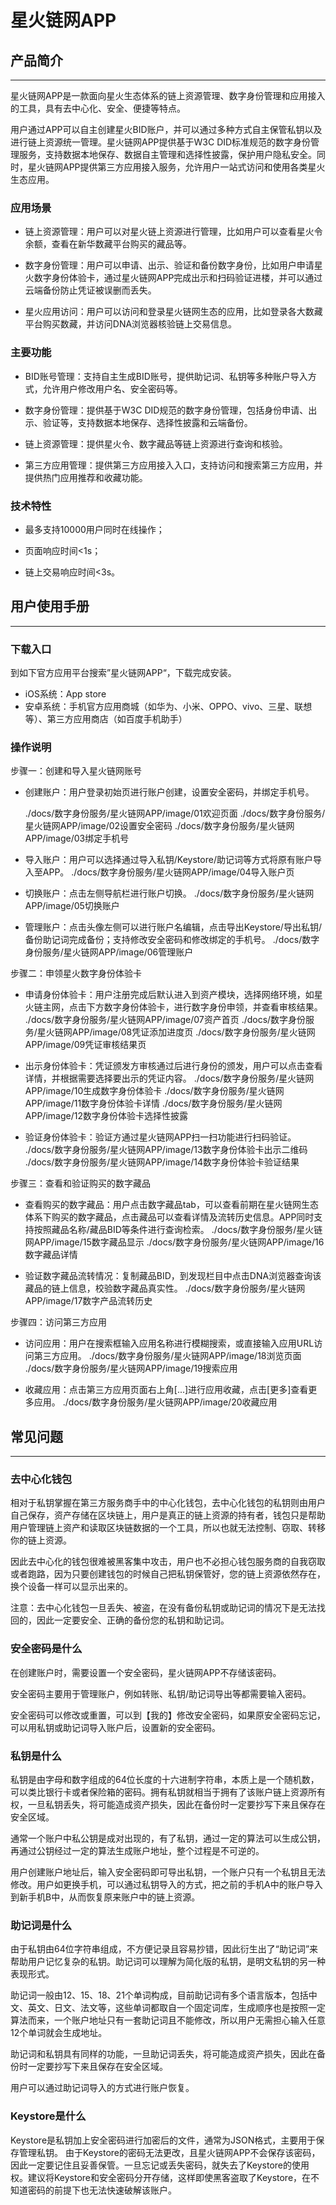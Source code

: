 # 星火链网APP

## 产品简介

---

星火链网APP是一款面向星火生态体系的链上资源管理、数字身份管理和应用接入的工具，具有去中心化、安全、便捷等特点。

用户通过APP可以自主创建星火BID账户，并可以通过多种方式自主保管私钥以及进行链上资源统一管理。星火链网APP提供基于W3C DID标准规范的数字身份管理服务，支持数据本地保存、数据自主管理和选择性披露，保护用户隐私安全。同时，星火链网APP提供第三方应用接入服务，允许用户一站式访问和使用各类星火生态应用。

### 应用场景

- 链上资源管理：用户可以对星火链上资源进行管理，比如用户可以查看星火令余额，查看在新华数藏平台购买的藏品等。

- 数字身份管理：用户可以申请、出示、验证和备份数字身份，比如用户申请星火数字身份体验卡，通过星火链网APP完成出示和扫码验证进楼，并可以通过云端备份防止凭证被误删而丢失。

- 星火应用访问：用户可以访问和登录星火链网生态的应用，比如登录各大数藏平台购买数藏，并访问DNA浏览器核验链上交易信息。

### 主要功能

- BID账号管理：支持自主生成BID账号，提供助记词、私钥等多种账户导入方式，允许用户修改用户名、安全密码等。

- 数字身份管理：提供基于W3C DID规范的数字身份管理，包括身份申请、出示、验证等，支持数据本地保存、选择性披露和云端备份。

- 链上资源管理：提供星火令、数字藏品等链上资源进行查询和核验。

- 第三方应用管理：提供第三方应用接入入口，支持访问和搜索第三方应用，并提供热门应用推荐和收藏功能。

### 技术特性

- 最多支持10000用户同时在线操作；

- 页面响应时间<1s；

- 链上交易响应时间<3s。

## 用户使用手册

---

### 下载入口

到如下官方应用平台搜索”星火链网APP“，下载完成安装。

- iOS系统：App store
- 安卓系统：手机官方应用商城（如华为、小米、OPPO、vivo、三星、联想等）、第三方应用商店（如百度手机助手）

### 操作说明

步骤一：创建和导入星火链网账号

- 创建账户：用户登录初始页进行账户创建，设置安全密码，并绑定手机号。
  
  ./docs/数字身份服务/星火链网APP/image/01欢迎页面
  ./docs/数字身份服务/星火链网APP/image/02设置安全密码
  ./docs/数字身份服务/星火链网APP/image/03绑定手机号

- 导入账户：用户可以选择通过导入私钥/Keystore/助记词等方式将原有账户导入至APP。
  ./docs/数字身份服务/星火链网APP/image/04导入账户页

- 切换账户：点击左侧导航栏进行账户切换。
  ./docs/数字身份服务/星火链网APP/image/05切换账户

- 管理账户：点击头像左侧可以进行账户名编辑，点击导出Keystore/导出私钥/备份助记词完成备份；支持修改安全密码和修改绑定的手机号。
  ./docs/数字身份服务/星火链网APP/image/06管理账户

步骤二：申领星火数字身份体验卡

- 申请身份体验卡：用户注册完成后默认进入到资产模块，选择网络环境，如星火链主网，点击下方数字身份体验卡，进行数字身份申领，并查看审核结果。
  ./docs/数字身份服务/星火链网APP/image/07资产首页
  ./docs/数字身份服务/星火链网APP/image/08凭证添加进度页
  ./docs/数字身份服务/星火链网APP/image/09凭证审核结果页

- 出示身份体验卡：凭证颁发方审核通过后进行身份的颁发，用户可以点击查看详情，并根据需要选择要出示的凭证内容。
  ./docs/数字身份服务/星火链网APP/image/10生成数字身份体验卡
  ./docs/数字身份服务/星火链网APP/image/11数字身份体验卡详情
  ./docs/数字身份服务/星火链网APP/image/12数字身份体验卡选择性披露

- 验证身份体验卡：验证方通过星火链网APP扫一扫功能进行扫码验证。
  ./docs/数字身份服务/星火链网APP/image/13数字身份体验卡出示二维码
  ./docs/数字身份服务/星火链网APP/image/14数字身份体验卡验证结果

步骤三：查看和验证购买的数字藏品

- 查看购买的数字藏品：用户点击数字藏品tab，可以查看前期在星火链网生态体系下购买的数字藏品，点击藏品可以查看详情及流转历史信息。APP同时支持按照藏品名称/藏品BID等条件进行查询检索。
  ./docs/数字身份服务/星火链网APP/image/15数字藏品显示
  ./docs/数字身份服务/星火链网APP/image/16数字藏品详情

- 验证数字藏品流转情况：复制藏品BID，到发现栏目中点击DNA浏览器查询该藏品的链上信息，校验数字藏品真实性。
  ./docs/数字身份服务/星火链网APP/image/17数字产品流转历史

步骤四：访问第三方应用

- 访问应用：用户在搜索框输入应用名称进行模糊搜索，或直接输入应用URL访问第三方应用。
  ./docs/数字身份服务/星火链网APP/image/18浏览页面
  ./docs/数字身份服务/星火链网APP/image/19搜索应用

- 收藏应用：点击第三方应用页面右上角[...]进行应用收藏，点击[更多]查看更多应用。
  ./docs/数字身份服务/星火链网APP/image/20收藏应用

## 常见问题

---

### 去中心化钱包

相对于私钥掌握在第三方服务商手中的中心化钱包，去中心化钱包的私钥则由用户自己保存，资产存储在区块链上，用户是真正的链上资源的持有者，钱包只是帮助用户管理链上资产和读取区块链数据的一个工具，所以也就无法控制、窃取、转移你的链上资源。

因此去中心化的钱包很难被黑客集中攻击，用户也不必担心钱包服务商的自我窃取或者跑路，因为只要创建钱包的时候自己把私钥保管好，您的链上资源依然存在，换个设备一样可以显示出来的。

注意：去中心化钱包一旦丢失、被盗，在没有备份私钥或助记词的情况下是无法找回的，因此一定要安全、正确的备份您的私钥和助记词。

### 安全密码是什么

在创建账户时，需要设置一个安全密码，星火链网APP不存储该密码。

安全密码主要用于管理账户，例如转账、私钥/助记词导出等都需要输入密码。 

安全密码可以修改或重置，可以到【我的】修改安全密码，如果原安全密码忘记，可以用私钥或助记词导入账户后，设置新的安全密码。

### 私钥是什么

私钥是由字母和数字组成的64位长度的十六进制字符串，本质上是一个随机数，可以类比银行卡或者保险箱的密码。拥有私钥就相当于拥有了该账户链上资源所有权，一旦私钥丢失，将可能造成资产损失，因此在备份时一定要抄写下来且保存在安全区域。

通常一个账户中私公钥是成对出现的，有了私钥，通过一定的算法可以生成公钥，再通过公钥经过一定的算法生成账户地址，整个过程是不可逆的。

用户创建账户地址后，输入安全密码即可导出私钥，一个账户只有一个私钥且无法修改。用户如更换手机，可以通过私钥导入的方式，把之前的手机A中的账户导入到新手机B中，从而恢复原来账户中的链上资源。

### 助记词是什么

由于私钥由64位字符串组成，不方便记录且容易抄错，因此衍生出了“助记词”来帮助用户记忆复杂的私钥。助记词可以理解为简化版的私钥，是明文私钥的另一种表现形式。

助记词一般由12、15、18、21个单词构成，目前助记词有多个语言版本，包括中文、英文、日文、法文等，这些单词都取自一个固定词库，生成顺序也是按照一定算法而来，一个账户地址只有一套助记词且不能修改，所以用户无需担心输入任意12个单词就会生成地址。

助记词和私钥具有同样的功能，一旦助记词丢失，将可能造成资产损失，因此在备份时一定要抄写下来且保存在安全区域。

用户可以通过助记词导入的方式进行账户恢复。

### Keystore是什么

Keystore是私钥加上安全密码进行加密后的文件，通常为JSON格式，主要用于保存管理私钥。
由于Keystore的密码无法更改，且星火链网APP不会保存该密码，因此一定要记住且妥善保管。一旦忘记或丢失密码，就失去了Keystore的使用权。建议将Keystore和安全密码分开存储，这样即使黑客盗取了Keystore，在不知道密码的前提下也无法快速破解该账户。

